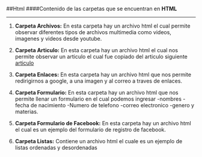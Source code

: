 ##Html
####Contenido de las carpetas que se encuentran en **HTML**
___
1. **Carpeta Archivos:** En esta carpeta hay un archivo html el cual permite observar diferentes tipos de archivos multimedia como videos, imagenes y videos desde youtube.

2. **Carpeta Articulo:** En esta carpeta hay un archivo html el cual nos permite observar un articulo el cual fue copiado del articulo siguiente [articulo](https://www.soy502.com/articulo/juez-beneficia-implicados-asesinato-melissa-palacios-5313)

3. **Carpeta Enlaces:** En esta carpeta hay un archivo html que nos permite redirigirnos a google, a una imagen y al correo a traves de enlaces.

4. **Carpeta Formulario:** En esta carpeta hay un archivo html que nos permite llenar un formulario en el cual podemos ingresar 
	-nombres 
	-fecha de nacimiento -Numero de telefono 
	-correo electronico
	-genero y materias.

5. **Carpeta Formulario de Facebook:** En esta carpeta hay un archivo html el cual es un ejemplo del formulario de registro de facebook.

6. **Carpeta Listas:** Contiene un archivo html el cuale es un ejemplo de listas ordenadas y desordenadas 